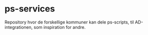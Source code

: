 # ps-services
Repository hvor de forskellige kommuner kan dele ps-scripts, til AD-integrationen, som inspiration for andre. 
